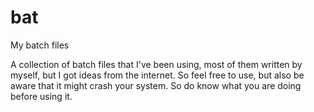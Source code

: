 # bat
My batch files

A collection of batch files that I've been using, most of them written by myself, but I got ideas from the internet. So feel free to use, but also be aware that it might crash your system. So do know what you are doing before using it.
